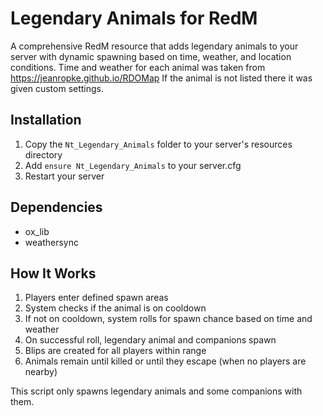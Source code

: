 # Legendary Animals for RedM

A comprehensive RedM resource that adds legendary animals to your server with dynamic spawning based on time, weather, and location conditions.
Time and weather for each animal was taken from https://jeanropke.github.io/RDOMap
If the animal is not listed there it was given custom settings.

## Installation

1. Copy the `Nt_Legendary_Animals` folder to your server's resources directory
2. Add `ensure Nt_Legendary_Animals` to your server.cfg
3. Restart your server

## Dependencies

- ox_lib
- weathersync

## How It Works

1. Players enter defined spawn areas
2. System checks if the animal is on cooldown
3. If not on cooldown, system rolls for spawn chance based on time and weather
4. On successful roll, legendary animal and companions spawn
5. Blips are created for all players within range
6. Animals remain until killed or until they escape (when no players are nearby)


This script only spawns legendary animals and some companions with them.
